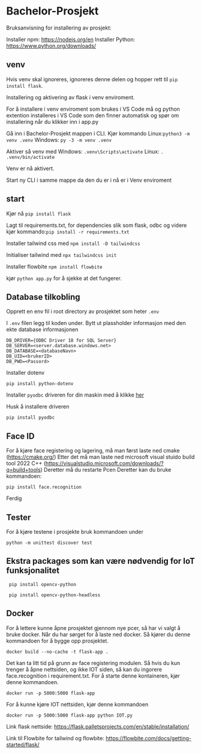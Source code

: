 # Bachelor-Prosjekt

Bruksanvisning for installering av prosjekt:

Installer npm: https://nodejs.org/en
Installer Python: https://www.python.org/downloads/


## venv
Hvis venv skal ignoreres, ignoreres denne delen og hopper rett til ``` pip install flask ```.

Installering og aktivering av flask i venv enviroment. 

 For å installere i venv enviroment som brukes i VS Code må og python extention installeres i VS Code som den finner automatisk og spør om installering når du klikker inn i app.py

Gå inn i Bachelor-Prosjekt mappen i CLI. Kjør kommando Linux:``` python3 -m venv .venv ``` Windows: ``` py -3 -m venv .venv ```

Aktiver så venv med Windows: ``` .venv\Scripts\activate ``` Linux: ```. .venv/bin/activate```

Venv er nå aktivert.

Start ny CLI i samme mappe da den du er i nå er i Venv enviroment

## start
 Kjør nå ``` pip install flask ``` 

Lagt til requirements.txt, for dependencies slik som flask, odbc og videre kjør kommando:```pip install -r requirements.txt```

Installer tailwind css med ```npm install -D tailwindcss``` 

Initialiser tailwind med ```npx tailwindcss init``` 

Installer flowbite ```npm install flowbite```

kjør ```python app.py``` for å sjekke at det fungerer.

## Database tilkobling
Opprett en env fil i root directory av prosjektet som heter ```.env```

I ```.env``` filen legg til koden under. Bytt ut plassholder informasjon med den ekte database informasjonen

```
DB_DRIVER={ODBC Driver 18 for SQL Server}
DB_SERVER=<server.database.windows.net>
DB_DATABASE=<databaseNavn>
DB_UID=<brukerID>
DB_PWD=<Passord>

```

Installer dotenv 
```
pip install python-dotenv
```


Installer `pyodbc` driveren for din maskin med å klikke [her](https://learn.microsoft.com/en-us/sql/connect/python/pyodbc/step-1-configure-development-environment-for-pyodbc-python-development?view=sql-server-ver16&tabs=windows)

Husk å installere driveren
```
pip install pyodbc
```
## Face ID
For å kjøre face registering og lagering, må man først laste ned cmake (https://cmake.org/)
Etter det må man laste ned microsoft visual stuido build tool 2022 C++ (https://visualstudio.microsoft.com/downloads/?q=build+tools)
Deretter må du restarte Pcen
Deretter kan du bruke kommandoen:
```
pip install face.recognition
```


Ferdig

## Tester
For å kjøre testene i prosjekte bruk kommandoen under
```
python -m unittest discover test
```

## Ekstra packages som kan være nødvendig for IoT funksjonalitet

```
 pip install opencv-python 
```

```
 pip install opencv-python-headless   
```

## Docker
For å lettere kunne åpne prosjektet gjennom nye pcer, så har vi valgt å bruke docker. Når du har sørget for å laste ned docker. Så kjører du denne kommandoen for å bygge opp prosjektet. 
```
docker build --no-cache -t flask-app .
```
Det kan ta litt tid på grunn av face registering modulen. Så hvis du kun trenger å åpne nettsiden, og ikke IOT siden, så kan du ingorere face.recognition i requirement.txt. For å starte denne kontaineren, kjør denne kommandoen. 
```
docker run -p 5000:5000 flask-app
```
For å kunne kjøre IOT nettsiden, kjør denne kommandoen
```
docker run -p 5000:5000 flask-app python IOT.py
```


Link flask nettside: https://flask.palletsprojects.com/en/stable/installation/

Link til Flowbite for tailwind og flowbite: https://flowbite.com/docs/getting-started/flask/
